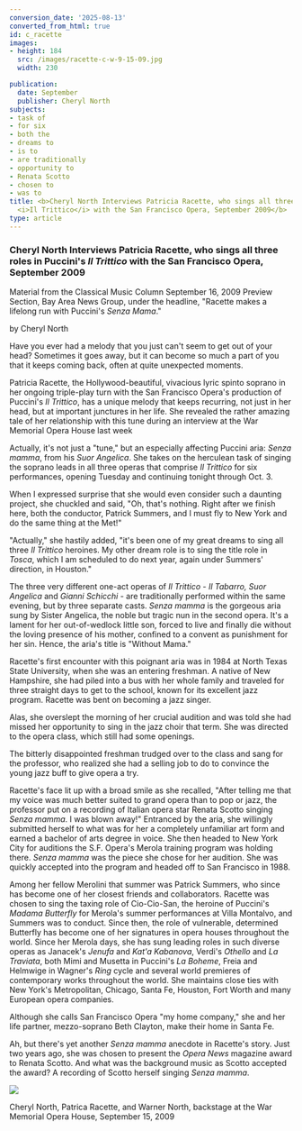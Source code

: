 ```yaml
---
conversion_date: '2025-08-13'
converted_from_html: true
id: c_racette
images:
- height: 184
  src: /images/racette-c-w-9-15-09.jpg
  width: 230

publication:
  date: September
  publisher: Cheryl North
subjects:
- task of
- for six
- both the
- dreams to
- is to
- are traditionally
- opportunity to
- Renata Scotto
- chosen to
- was to
title: <b>Cheryl North Interviews Patricia Racette, who sings all three roles in Puccini's
  <i>Il Trittico</i> with the San Francisco Opera, September 2009</b>
type: article
---
```


### **Cheryl North Interviews Patricia Racette, who sings all three roles in Puccini's *Il Trittico* with the San Francisco Opera, September 2009**

Material from the Classical Music Column September 16, 2009 Preview Section, Bay Area News Group, under the headline, "Racette makes a lifelong run with Puccini's *Senza Mama*."

by Cheryl North

Have you ever had a melody that you just can't seem to get out of your head? Sometimes it goes away, but it can become so much a part of you that it keeps coming back, often at quite unexpected moments.

Patricia Racette, the Hollywood-beautiful, vivacious lyric spinto soprano in her ongoing triple-play turn with the San Francisco Opera's production of Puccini's *Il Trittico*, has a unique melody that keeps recurring, not just in her head, but at important junctures in her life. She revealed the rather amazing tale of her relationship with this tune during an interview at the War Memorial Opera House last week

Actually, it's not just a "tune," but an especially affecting Puccini aria: *Senza mamma*, from his *Suor Angelica*. She takes on the herculean task of singing the soprano leads in all three operas that comprise *Il Trittico* for six performances, opening Tuesday and continuing tonight through Oct. 3.

When I expressed surprise that she would even consider such a daunting project, she chuckled and said, "Oh, that's nothing. Right after we finish here, both the conductor, Patrick Summers, and I must fly to New York and do the same thing at the Met!"

"Actually," she hastily added, "it's been one of my great dreams to sing all three *Il Trittico* heroines. My other dream role is to sing the title role in *Tosca*, which I am scheduled to do next year, again under Summers' direction, in Houston."

The three very different one-act operas of *Il Trittico* - *Il Tabarro, Suor Angelica* and *Gianni Schicchi* - are traditionally performed within the same evening, but by three separate casts. *Senza mamma* is the gorgeous aria sung by Sister Angelica, the noble but tragic nun in the second opera. It's a lament for her out-of-wedlock little son, forced to live and finally die without the loving presence of his mother, confined to a convent as punishment for her sin. Hence, the aria's title is "Without Mama."

Racette's first encounter with this poignant aria was in 1984 at North Texas State University, when she was an entering freshman. A native of New Hampshire, she had piled into a bus with her whole family and traveled for three straight days to get to the school, known for its excellent jazz program. Racette was bent on becoming a jazz singer.

Alas, she overslept the morning of her crucial audition and was told she had missed her opportunity to sing in the jazz choir that term. She was directed to the opera class, which still had some openings.

The bitterly disappointed freshman trudged over to the class and sang for the professor, who realized she had a selling job to do to convince the young jazz buff to give opera a try.

Racette's face lit up with a broad smile as she recalled, "After telling me that my voice was much better suited to grand opera than to pop or jazz, the professor put on a recording of Italian opera star Renata Scotto singing *Senza mamma*. I was blown away!" Entranced by the aria, she willingly submitted herself to what was for her a completely unfamiliar art form and earned a bachelor of arts degree in voice. She then headed to New York City for auditions the S.F. Opera's Merola training program was holding there. *Senza mamma* was the piece she chose for her audition. She was quickly accepted into the program and headed off to San Francisco in 1988.

Among her fellow Merolini that summer was Patrick Summers, who since has become one of her closest friends and collaborators. Racette was chosen to sing the taxing role of Cio-Cio-San, the heroine of Puccini's *Madama Butterfly* for Merola's summer performances at Villa Montalvo, and Summers was to conduct. Since then, the role of vulnerable, determined Butterfly has become one of her signatures in opera houses throughout the world.
Since her Merola days, she has sung leading roles in such diverse operas as Janacek's *Jenufa* and *Kat'a Kabanova*, Verdi's *Othello* and *La Traviata*, both Mimi and Musetta in Puccini's *La Boheme*, Freia and Helmwige in Wagner's *Ring* cycle and several world premieres of contemporary works throughout the world. She maintains close ties with New York's Metropolitan, Chicago, Santa Fe, Houston, Fort Worth and many European opera companies.

Although she calls San Francisco Opera "my home company," she and her life partner, mezzo-soprano Beth Clayton, make their home in Santa Fe.

Ah, but there's yet another *Senza mamma* anecdote in Racette's story. Just two years ago, she was chosen to present the *Opera News* magazine award to Renata Scotto. And what was the background music as Scotto accepted the award? A recording of Scotto herself singing *Senza mamma*.

![](/images/racette-c-w-9-15-09.jpg)

Cheryl North, Patrica Racette, and
Warner North, backstage at the
War Memorial Opera House,
 September 15, 2009

